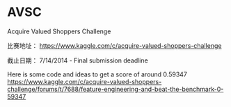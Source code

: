AVSC
====

Acquire Valued Shoppers Challenge

比赛地址：
https://www.kaggle.com/c/acquire-valued-shoppers-challenge

截止日期：
7/14/2014 - Final submission deadline

Here is some code and ideas to get a score of around 0.59347
https://www.kaggle.com/c/acquire-valued-shoppers-challenge/forums/t/7688/feature-engineering-and-beat-the-benchmark-0-59347
